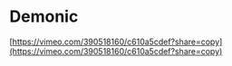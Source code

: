 # Demonic

[https://vimeo.com/390518160/c610a5cdef?share=copy](https://vimeo.com/390518160/c610a5cdef?share=copy)